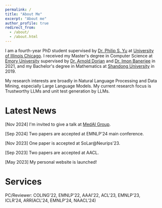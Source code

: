 ```yaml
---
permalink: /
title: "About Me"
excerpt: "About me"
author_profile: true
redirect_from: 
  - /about/
  - /about.html
---
```


I am a fourth-year PhD student supervised by [Dr. Philip S. Yu](https://scholar.google.com/citations?user=D0lL1r0AAAAJ&hl=en) at [University of Illinois Chicago](https://www.uic.edu). I received my Master's degree in Computer Science at [Emory University](https://www.emory.edu/home/index.html) supervised by [Dr. Arnold Dorian](https://scholar.google.com/citations?user=2jEFz5EAAAAJ&hl=en) and [Dr. Imon Banerjee](https://scholar.google.com/citations?user=hagJ_W8AAAAJ&hl=en)  in 2021, and my Bachelor's degree in Mathematics at [Shandong University](https://en.sdu.edu.cn) in 2019. 

My research interests are broadly in Natural Language Processing and Data Mining, especially Large Language Models. My current research focus is Trustworthy LLMs and unit test generation by LLMs.

Latest News
======
[Nov 2024] I'm invited to give a talk at [MedAI Group](https://stanford-medai.github.io).

[Sep 2024] Two papers are accepted at EMNLP'24 main conference.

[Nov 2023] One paper is accepted at SoLar@Neurips'23.

[Sep 2023] Two papers are accepted at AACL.

[May 2023] My personal website is launched!

Services
======

PC/Reviewer: COLING'22, EMNLP'22, AAAI'22, ACL'23, EMNLP'23, ICLR'24, ARR(ACL'24, EMNLP'24, NAACL'24)

 
